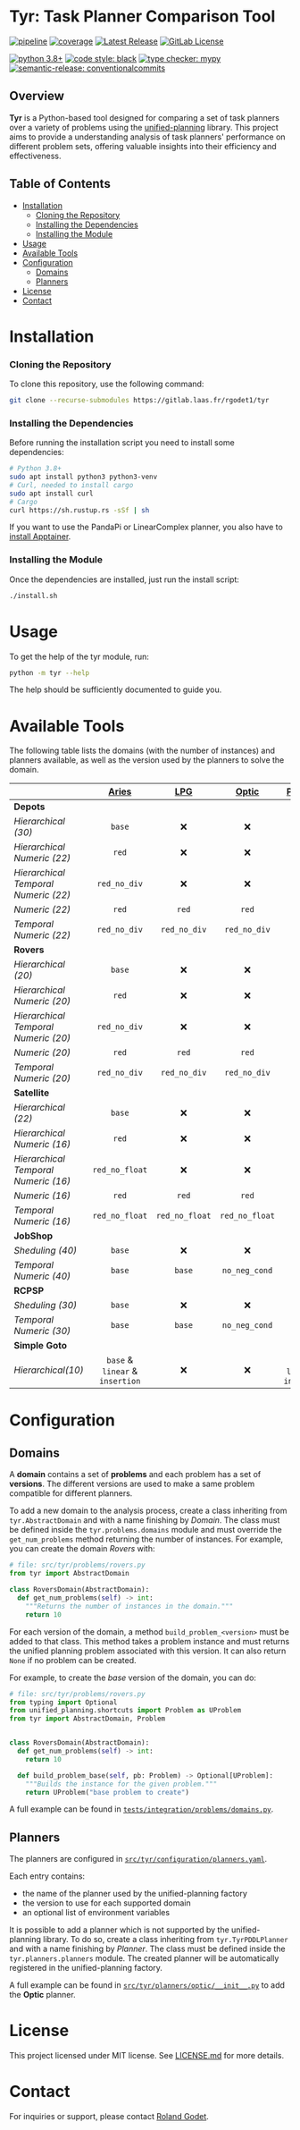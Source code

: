# Tyr: Task Planner Comparison Tool

[![pipeline](https://gitlab.laas.fr/rgodet1/tyr/badges/master/pipeline.svg)](https://gitlab.laas.fr/rgodet1/tyr/-/pipelines)
[![coverage](https://gitlab.laas.fr/rgodet1/tyr/badges/master/coverage.svg)](https://gitlab.laas.fr/rgodet1/tyr/-/graphs/master/charts)
[![Latest Release](https://gitlab.laas.fr/rgodet1/tyr/-/badges/release.svg)](https://gitlab.laas.fr/rgodet1/tyr/-/releases)
[![GitLab License](https://img.shields.io/gitlab/license/rgodet1%2Ftyr?gitlab_url=https%3A%2F%2Fgitlab.laas.fr%2F&label=License)](https://gitlab.laas.fr/rgodet1/tyr/-/blob/master/LICENSE.md)


[![python 3.8+](https://img.shields.io/badge/python-3.8+-blue.svg?logo=python)](https://www.python.org/)
[![code style: black](https://img.shields.io/badge/code%20style-black-000000.svg)](https://github.com/psf/black)
[![type checker: mypy](https://img.shields.io/badge/%20type_checker-mypy-%231674b1)](https://github.com/python/mypy)
[![semantic-release: conventionalcommits](https://img.shields.io/badge/semantic--release-conventionalcommits-e10079?logo=semantic-release)](https://github.com/semantic-release/semantic-release)


## Overview

**Tyr** is a Python-based tool designed for comparing a set of task planners over a variety of problems using the [unified-planning](https://unified-planning.readthedocs.io) library.
This project aims to provide a understanding analysis of task planners' performance on different problem sets, offering valuable insights into their efficiency and effectiveness.

## Table of Contents

- [Installation](#installation)
    - [Cloning the Repository](#cloning-the-repository)
    - [Installing the Dependencies](#installing-the-dependencies)
    - [Installing the Module](#installing-the-module)
- [Usage](#usage)
- [Available Tools](#available-tools)
- [Configuration](#configuration)
  - [Domains](#domains)
  - [Planners](#planners)
- [License](#license)
- [Contact](#contact)

# Installation

### Cloning the Repository

To clone this repository, use the following command:

```bash
git clone --recurse-submodules https://gitlab.laas.fr/rgodet1/tyr
```

### Installing the Dependencies

Before running the installation script you need to install some dependencies:

```bash
# Python 3.8+
sudo apt install python3 python3-venv
# Curl, needed to install cargo
sudo apt install curl
# Cargo
curl https://sh.rustup.rs -sSf | sh
```

If you want to use the PandaPi or LinearComplex planner, you also have to [install Apptainer](https://apptainer.org/docs/admin/main/installation.html).

### Installing the Module

Once the dependencies are installed, just run the install script:

```bash
./install.sh
```

# Usage

To get the help of the tyr module, run:

```bash
python -m tyr --help
```

The help should be sufficiently documented to guide you.

# Available Tools

The following table lists the domains (with the number of instances) and planners available, as well as the version used by the planners to solve the domain.

|                                      | **[Aries](https://github.com/plaans/aries/)** | **[LPG](https://lpg.unibs.it/lpg/)** | **[Optic](https://nms.kcl.ac.uk/planning/software/optic.html)** | **[PandaPi](https://panda-planner-dev.github.io/)** | **[Linear](https://github.com/ipc2023-htn/Linear-Complex/)** |
| ------------------------------------ | :-------------------------------------------: | :----------------------------------: | :-------------------------------------------------------------: | :-------------------------------------------------: | :----------------------------------------------------------: |
| **Depots**                           |                                               |                                      |                                                                 |                                                     |                                                              |
| *Hierarchical (30)*                  |                    `base`                     |                  ❌                  |                               ❌                                |                       `base`                        |                            `base`                            |
| *Hierarchical Numeric (22)*          |                     `red`                     |                  ❌                  |                               ❌                                |                         ❌                          |                              ❌                              |
| *Hierarchical Temporal Numeric (22)* |                 `red_no_div`                  |                  ❌                  |                               ❌                                |                         ❌                          |                              ❌                              |
| *Numeric (22)*                       |                     `red`                     |                `red`                 |                              `red`                              |                         ❌                          |                              ❌                              |
| *Temporal Numeric (22)*              |                 `red_no_div`                  |             `red_no_div`             |                          `red_no_div`                           |                         ❌                          |                              ❌                              |
| **Rovers**                           |                                               |                                      |                                                                 |                                                     |                                                              |
| *Hierarchical (20)*                  |                    `base`                     |                  ❌                  |                               ❌                                |                       `base`                        |                            `base`                            |
| *Hierarchical Numeric (20)*          |                     `red`                     |                  ❌                  |                               ❌                                |                         ❌                          |                              ❌                              |
| *Hierarchical Temporal Numeric (20)* |                 `red_no_div`                  |                  ❌                  |                               ❌                                |                         ❌                          |                              ❌                              |
| *Numeric (20)*                       |                     `red`                     |                `red`                 |                              `red`                              |                         ❌                          |                              ❌                              |
| *Temporal Numeric (20)*              |                 `red_no_div`                  |             `red_no_div`             |                          `red_no_div`                           |                         ❌                          |                              ❌                              |
| **Satellite**                        |                                               |                                      |                                                                 |                                                     |                                                              |
| *Hierarchical (22)*                  |                    `base`                     |                  ❌                  |                               ❌                                |                       `base`                        |                            `base`                            |
| *Hierarchical Numeric (16)*          |                     `red`                     |                  ❌                  |                               ❌                                |                         ❌                          |                              ❌                              |
| *Hierarchical Temporal Numeric (16)* |                `red_no_float`                 |                  ❌                  |                               ❌                                |                         ❌                          |                              ❌                              |
| *Numeric (16)*                       |                     `red`                     |                `red`                 |                              `red`                              |                         ❌                          |                              ❌                              |
| *Temporal Numeric (16)*              |                `red_no_float`                 |            `red_no_float`            |                         `red_no_float`                          |                         ❌                          |                              ❌                              |
| **JobShop**                          |                                               |                                      |                                                                 |                                                     |                                                              |
| *Sheduling (40)*                     |                    `base`                     |                  ❌                  |                               ❌                                |                         ❌                          |                              ❌                              |
| *Temporal Numeric (40)*              |                    `base`                     |                `base`                |                          `no_neg_cond`                          |                         ❌                          |                              ❌                              |
| **RCPSP**                            |                                               |                                      |                                                                 |                                                     |                                                              |
| *Sheduling (30)*                     |                    `base`                     |                  ❌                  |                               ❌                                |                         ❌                          |                              ❌                              |
| *Temporal Numeric (30)*              |                    `base`                     |                `base`                |                          `no_neg_cond`                          |                         ❌                          |                              ❌                              |
| **Simple Goto**                      |                                               |                                      |                                                                 |                                                     |                                                              |
| *Hierarchical(10)*                   |        `base` & `linear` & `insertion`        |                  ❌                  |                               ❌                                |           `base` & `linear` & `insertion`           |               `base` & `linear` & `insertion`                |

# Configuration

## Domains

A **domain** contains a set of **problems** and each problem has a set of **versions**.
The different versions are used to make a same problem compatible for different planners.

To add a new domain to the analysis process, create a class inheriting from `tyr.AbstractDomain` and with a name finishing by *Domain*.
The class must be defined inside the `tyr.problems.domains` module and must override the `get_num_problems` method returning the number of instances.
For example, you can create the domain *Rovers* with:

```python
# file: src/tyr/problems/rovers.py
from tyr import AbstractDomain

class RoversDomain(AbstractDomain):
  def get_num_problems(self) -> int:
    """Returns the number of instances in the domain."""
    return 10
```

For each version of the domain, a method `build_problem_<version>` must be added to that class.
This method takes a problem instance and must returns the unified planning problem associated with this version.
It can also return `None` if no problem can be created.

For example, to create the *base* version of the domain, you can do:

```python
# file: src/tyr/problems/rovers.py
from typing import Optional
from unified_planning.shortcuts import Problem as UProblem
from tyr import AbstractDomain, Problem


class RoversDomain(AbstractDomain):
  def get_num_problems(self) -> int:
    return 10

  def build_problem_base(self, pb: Problem) -> Optional[UProblem]:
    """Builds the instance for the given problem."""
    return UProblem("base problem to create")
```

A full example can be found in [`tests/integration/problems/domains.py`](https://gitlab.laas.fr/rgodet1/tyr/-/blob/master/tests/integration/problems/domains.py).

## Planners

The planners are configured in [`src/tyr/configuration/planners.yaml`](https://gitlab.laas.fr/rgodet1/tyr/-/blob/master/src/tyr/configuration/planners.yaml).

Each entry contains:

- the name of the planner used by the unified-planning factory
- the version to use for each supported domain
- an optional list of environment variables

It is possible to add a planner which is not supported by the unified-planning library.
To do so, create a class inheriting from `tyr.TyrPDDLPlanner` and with a name finishing by *Planner*.
The class must be defined inside the `tyr.planners.planners` module.
The created planner will be automatically registered in the unified-planning factory.

A full example can be found in [`src/tyr/planners/optic/__init__.py`](https://gitlab.laas.fr/rgodet1/tyr/-/blob/master/src/tyr/planners/optic/__init__.py) to add the **Optic** planner.

# License

This project licensed under MIT license.
See [LICENSE.md](https://gitlab.laas.fr/rgodet1/tyr/-/blob/master/LICENSE.md) for more details.

# Contact

For inquiries or support, please contact [Roland Godet](mailto:rgodet@raida.fr).
